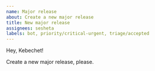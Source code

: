 ```yaml
---
name: Major release
about: Create a new major release
title: New major release
assignees: sesheta
labels: bot, priority/critical-urgent, triage/accepted
---
```


Hey, Kebechet!

Create a new major release, please.
